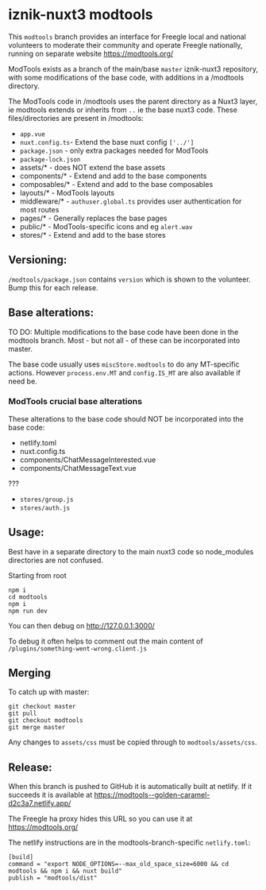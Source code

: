 # iznik-nuxt3 modtools

This `modtools` branch provides an interface for Freegle local and national volunteers to moderate their community and operate Freegle nationally, 
running on separate website https://modtools.org/

ModTools exists as a branch of the main/base `master` iznik-nuxt3 repository, with some modifications of the base code, with additions in a /modtools directory.

The ModTools code in /modtools uses the parent directory as a Nuxt3 layer, ie modtools extends or inherits from `..` ie the base nuxt3 code. 
These files/directories are present in /modtools:

* `app.vue`
* `nuxt.config.ts`- Extend the base nuxt config `['../']`
* `package.json` - only extra packages needed for ModTools
* `package-lock.json`
* assets/* - does NOT extend the base assets
* components/* - Extend and add to the base components
* composables/* - Extend and add to the base composables
* layouts/* - ModTools layouts
* middleware/* - `authuser.global.ts` provides user authentication for most routes
* pages/* - Generally replaces the base pages
* public/* - ModTools-specific icons and eg `alert.wav`
* stores/* - Extend and add to the base stores

## Versioning:

`/modtools/package.json` contains `version` which is shown to the volunteer. Bump this for each release.

## Base alterations:

TO DO: Multiple modifications to the base code have been done in the modtools branch. 
Most - but not all - of these can be incorporated into master.

The base code usually uses `miscStore.modtools` to do any MT-specific actions.
However `process.env.MT` and `config.IS_MT` are also available if need be.

### ModTools crucial base alterations

These alterations to the base code should NOT be incorporated into the base code:

* netlify.toml
* nuxt.config.ts
* components/ChatMessageInterested.vue
* components/ChatMessageText.vue

???
* `stores/group.js`
* `stores/auth.js`

## Usage:

Best have in a separate directory to the main nuxt3 code so node_modules directories are not confused.

Starting from root
```
npm i
cd modtools
npm i
npm run dev
```

You can then debug on http://127.0.0.1:3000/

To debug it often helps to comment out the main content of `/plugins/something-went-wrong.client.js`

## Merging

To catch up with master:
```
git checkout master
git pull
git checkout modtools
git merge master
```

Any changes to `assets/css` must be copied through to `modtools/assets/css`.

## Release:

When this branch is pushed to GitHub it is automatically built at netlify.
If it succeeds it is available at https://modtools--golden-caramel-d2c3a7.netlify.app/

The Freegle ha proxy hides this URL so you can use it at https://modtools.org/

The netlify instructions are in the modtools-branch-specific `netlify.toml`:

```
[build]
command = "export NODE_OPTIONS=--max_old_space_size=6000 && cd modtools && npm i && nuxt build"
publish = "modtools/dist"
```

